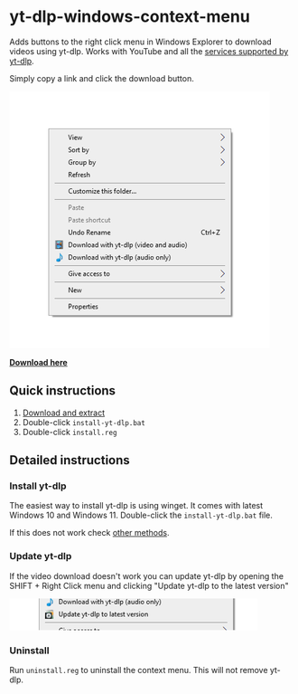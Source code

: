 # yt-dlp-windows-context-menu
Adds buttons to the right click menu in Windows Explorer to download videos using yt-dlp. Works with YouTube and all the [services supported by yt-dlp](https://github.com/yt-dlp/yt-dlp/blob/master/supportedsites.md).

Simply copy a link and click the download button.

![Right-click menu screenshot](screenshot.png)

[**Download here**](https://github.com/sergidiazlopez/yt-dlp-windows-context-menu/archive/refs/heads/master.zip)

## Quick instructions
1. [Download and extract](https://github.com/sergidiazlopez/yt-dlp-windows-context-menu/archive/refs/heads/master.zip)
2. Double-click `install-yt-dlp.bat`
3. Double-click `install.reg`

## Detailed instructions
### Install yt-dlp
The easiest way to install yt-dlp is using winget. It comes with latest Windows 10 and Windows 11. Double-click the `install-yt-dlp.bat` file.

If this does not work check [other methods](https://github.com/yt-dlp/yt-dlp/wiki/Installation#Windows).

### Update yt-dlp
If the video download doesn't work you can update yt-dlp by opening the SHIFT + Right Click menu and clicking "Update yt-dlp to the latest version"

![Update entry in right click menu](screenshot2.png)

### Uninstall
Run `uninstall.reg` to uninstall the context menu. This will not remove yt-dlp.
